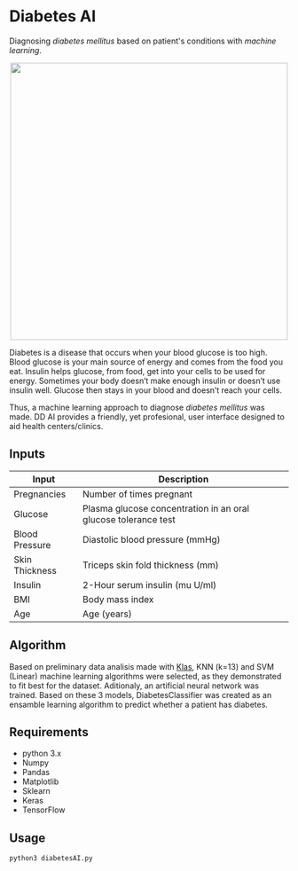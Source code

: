 # Diabetes AI

Diagnosing *diabetes mellitus* based on patient's conditions with *machine learning*.


<p align="center">
  <img src="https://github.com/Lfquezada/Diabetes-Diagnosis/blob/master/src/assets/DDAI-animations.gif" width="500">
</p>


Diabetes is a disease that occurs when your blood glucose is too high. Blood glucose is your main source of energy and comes from the food you eat. Insulin helps glucose, from food, get into your cells to be used for energy. Sometimes your body doesn’t make enough insulin or doesn’t use insulin well. Glucose then stays in your blood and doesn’t reach your cells. 

Thus, a machine learning approach to diagnose *diabetes mellitus* was made. DD AI provides a friendly, yet profesional, user interface designed to aid health centers/clinics.


## Inputs

Input | Description
------------ | -------------
Pregnancies | Number of times pregnant
Glucose | Plasma glucose concentration in an oral glucose tolerance test
Blood Pressure | Diastolic blood pressure (mmHg)
Skin Thickness | Triceps skin fold thickness (mm)
Insulin | 2-Hour serum insulin (mu U/ml)
BMI | Body mass index
Age | Age (years)

## Algorithm
Based on preliminary data analisis made with [Klas](https://github.com/Lfquezada/Klas-Classifier), KNN (k=13) and SVM (Linear) machine learning algorithms were selected, as they demonstrated to fit best for the dataset. Aditionaly, an artificial neural network was trained. Based on these 3 models, DiabetesClassifier was created as an ensamble learning algorithm to predict whether a patient has diabetes.


## Requirements
* python 3.x
* Numpy
* Pandas
* Matplotlib
* Sklearn
* Keras
* TensorFlow

## Usage
```
python3 diabetesAI.py
```

